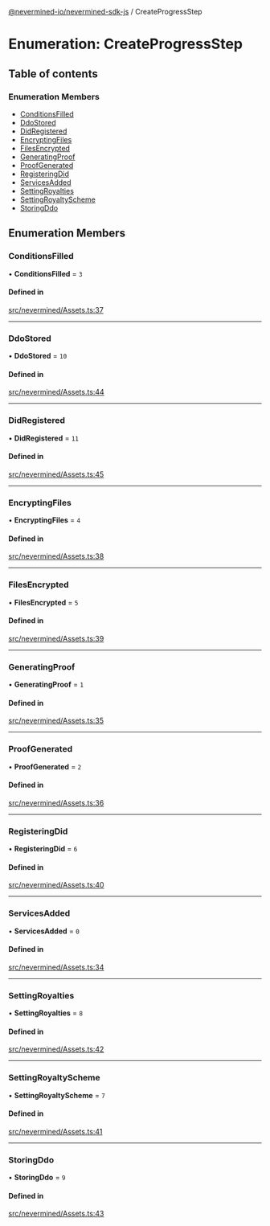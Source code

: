 [@nevermined-io/nevermined-sdk-js](../code-reference.md) / CreateProgressStep

# Enumeration: CreateProgressStep

## Table of contents

### Enumeration Members

- [ConditionsFilled](CreateProgressStep.md#conditionsfilled)
- [DdoStored](CreateProgressStep.md#ddostored)
- [DidRegistered](CreateProgressStep.md#didregistered)
- [EncryptingFiles](CreateProgressStep.md#encryptingfiles)
- [FilesEncrypted](CreateProgressStep.md#filesencrypted)
- [GeneratingProof](CreateProgressStep.md#generatingproof)
- [ProofGenerated](CreateProgressStep.md#proofgenerated)
- [RegisteringDid](CreateProgressStep.md#registeringdid)
- [ServicesAdded](CreateProgressStep.md#servicesadded)
- [SettingRoyalties](CreateProgressStep.md#settingroyalties)
- [SettingRoyaltyScheme](CreateProgressStep.md#settingroyaltyscheme)
- [StoringDdo](CreateProgressStep.md#storingddo)

## Enumeration Members

### ConditionsFilled

• **ConditionsFilled** = ``3``

#### Defined in

[src/nevermined/Assets.ts:37](https://github.com/nevermined-io/sdk-js/blob/3db3d52/src/nevermined/Assets.ts#L37)

___

### DdoStored

• **DdoStored** = ``10``

#### Defined in

[src/nevermined/Assets.ts:44](https://github.com/nevermined-io/sdk-js/blob/3db3d52/src/nevermined/Assets.ts#L44)

___

### DidRegistered

• **DidRegistered** = ``11``

#### Defined in

[src/nevermined/Assets.ts:45](https://github.com/nevermined-io/sdk-js/blob/3db3d52/src/nevermined/Assets.ts#L45)

___

### EncryptingFiles

• **EncryptingFiles** = ``4``

#### Defined in

[src/nevermined/Assets.ts:38](https://github.com/nevermined-io/sdk-js/blob/3db3d52/src/nevermined/Assets.ts#L38)

___

### FilesEncrypted

• **FilesEncrypted** = ``5``

#### Defined in

[src/nevermined/Assets.ts:39](https://github.com/nevermined-io/sdk-js/blob/3db3d52/src/nevermined/Assets.ts#L39)

___

### GeneratingProof

• **GeneratingProof** = ``1``

#### Defined in

[src/nevermined/Assets.ts:35](https://github.com/nevermined-io/sdk-js/blob/3db3d52/src/nevermined/Assets.ts#L35)

___

### ProofGenerated

• **ProofGenerated** = ``2``

#### Defined in

[src/nevermined/Assets.ts:36](https://github.com/nevermined-io/sdk-js/blob/3db3d52/src/nevermined/Assets.ts#L36)

___

### RegisteringDid

• **RegisteringDid** = ``6``

#### Defined in

[src/nevermined/Assets.ts:40](https://github.com/nevermined-io/sdk-js/blob/3db3d52/src/nevermined/Assets.ts#L40)

___

### ServicesAdded

• **ServicesAdded** = ``0``

#### Defined in

[src/nevermined/Assets.ts:34](https://github.com/nevermined-io/sdk-js/blob/3db3d52/src/nevermined/Assets.ts#L34)

___

### SettingRoyalties

• **SettingRoyalties** = ``8``

#### Defined in

[src/nevermined/Assets.ts:42](https://github.com/nevermined-io/sdk-js/blob/3db3d52/src/nevermined/Assets.ts#L42)

___

### SettingRoyaltyScheme

• **SettingRoyaltyScheme** = ``7``

#### Defined in

[src/nevermined/Assets.ts:41](https://github.com/nevermined-io/sdk-js/blob/3db3d52/src/nevermined/Assets.ts#L41)

___

### StoringDdo

• **StoringDdo** = ``9``

#### Defined in

[src/nevermined/Assets.ts:43](https://github.com/nevermined-io/sdk-js/blob/3db3d52/src/nevermined/Assets.ts#L43)
